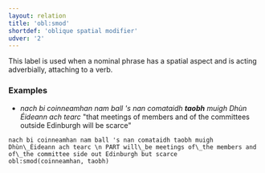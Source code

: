 ```yaml
---
layout: relation
title: 'obl:smod'
shortdef: 'oblique spatial modifier'
udver: '2'
---
```


This label is used when a nominal phrase has a spatial aspect and is acting adverbially, attaching to a verb.  

### Examples

* _nach bi coinneamhan nam ball 's nan comataidh **taobh** muigh Dhùn Éideann ach tearc_ "that meetings of members and of the committees outside Edinburgh will be scarce"

~~~ sdparse
nach bi coinneamhan nam ball 's nan comataidh taobh muigh Dhùn\_Éideann ach tearc \n PART will\_be meetings of\_the members and of\_the committee side out Edinburgh but scarce
obl:smod(coinneamhan, taobh)
~~~ 
<!-- Interlanguage links updated Út 9. května 2023, 20:04:29 CEST -->
